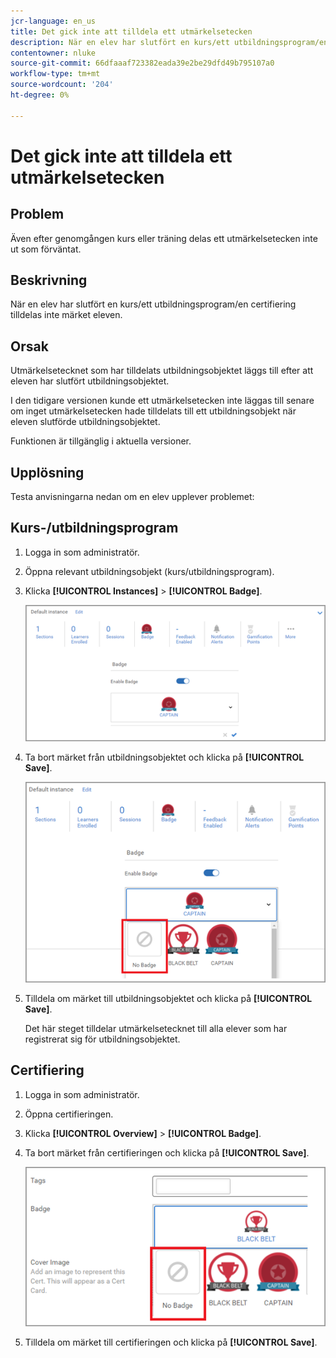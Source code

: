 ```yaml
---
jcr-language: en_us
title: Det gick inte att tilldela ett utmärkelsetecken
description: När en elev har slutfört en kurs/ett utbildningsprogram/en certifiering tilldelas inte märket eleven.
contentowner: nluke
source-git-commit: 66dfaaaf723382eada39e2be29dfd49b795107a0
workflow-type: tm+mt
source-wordcount: '204'
ht-degree: 0%

---
```




# Det gick inte att tilldela ett utmärkelsetecken

## Problem

Även efter genomgången kurs eller träning delas ett utmärkelsetecken inte ut som förväntat.

## Beskrivning

När en elev har slutfört en kurs/ett utbildningsprogram/en certifiering tilldelas inte märket eleven.

## Orsak

Utmärkelsetecknet som har tilldelats utbildningsobjektet läggs till efter att eleven har slutfört utbildningsobjektet.

I den tidigare versionen kunde ett utmärkelsetecken inte läggas till senare om inget utmärkelsetecken hade tilldelats till ett utbildningsobjekt när eleven slutförde utbildningsobjektet.

Funktionen är tillgänglig i aktuella versioner.

## Upplösning

Testa anvisningarna nedan om en elev upplever problemet:

## Kurs-/utbildningsprogram

1. Logga in som administratör.

1. Öppna relevant utbildningsobjekt (kurs/utbildningsprogram).

1. Klicka **[!UICONTROL Instances]** > **[!UICONTROL Badge]**.

   ![](assets/view-a-badge.png)

1. Ta bort märket från utbildningsobjektet och klicka på **[!UICONTROL Save]**.

   ![](assets/remove-a-badge.png)

1. Tilldela om märket till utbildningsobjektet och klicka på **[!UICONTROL Save]**.

   Det här steget tilldelar utmärkelsetecknet till alla elever som har registrerat sig för utbildningsobjektet.

## Certifiering

1. Logga in som administratör.
1. Öppna certifieringen.
1. Klicka **[!UICONTROL Overview]** > **[!UICONTROL Badge]**.
1. Ta bort märket från certifieringen och klicka på **[!UICONTROL Save]**.

   ![](assets/remove-a-badge-cert.png)

1. Tilldela om märket till certifieringen och klicka på **[!UICONTROL Save]**.
